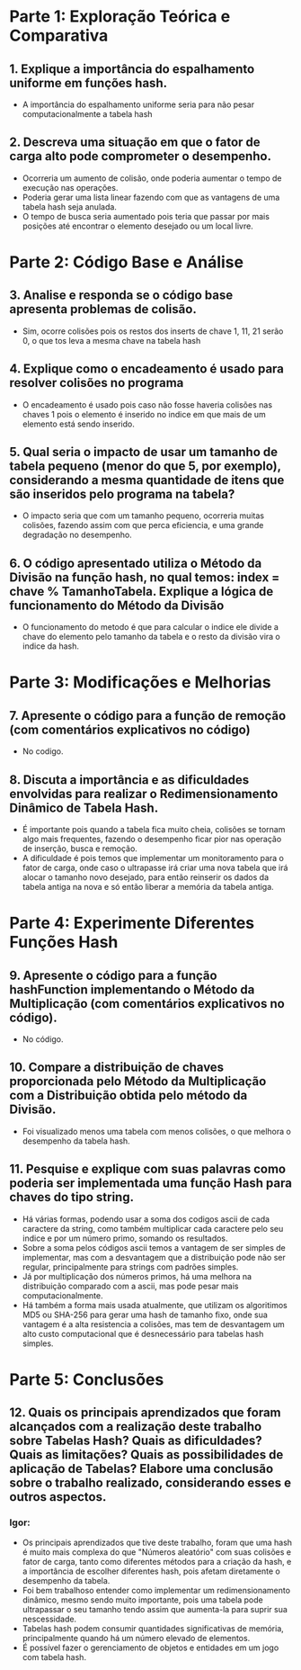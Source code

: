 # Parte 1: Exploração Teórica e Comparativa
## 1. Explique a importância do espalhamento uniforme em funções hash.
- A importância do espalhamento uniforme seria para não pesar computacionalmente a tabela hash

## 2. Descreva uma situação em que o fator de carga alto pode comprometer o desempenho.
- Ocorreria um aumento de colisão, onde poderia aumentar o tempo de execução nas operações.  
- Poderia gerar uma lista linear fazendo com que as vantagens de uma tabela hash seja anulada.  
- O tempo de busca seria aumentado pois teria que passar por mais posições até encontrar o elemento desejado ou um local livre.

# Parte 2: Código Base e Análise
## 3. Analise e responda se o código base apresenta problemas de colisão.
- Sim, ocorre colisões pois os restos dos inserts de chave 1, 11, 21 serão 0, o que tos leva a mesma chave na tabela hash

## 4. Explique como o encadeamento é usado para resolver colisões no programa
- O encadeamento é usado pois caso não fosse haveria colisões nas chaves 1 pois o elemento é inserido no indice em que mais de um elemento está sendo inserido.

## 5. Qual seria o impacto de usar um tamanho de tabela pequeno (menor do que 5, por exemplo), considerando a mesma quantidade de itens que são inseridos pelo programa na tabela?
- O impacto seria que com um tamanho pequeno, ocorreria muitas colisões, fazendo assim com que perca eficiencia, e uma grande degradação no desempenho.

## 6. O código apresentado utiliza o Método da Divisão na função hash, no qual temos: index = chave % TamanhoTabela. Explique a lógica de funcionamento do Método da Divisão
- O funcionamento do metodo é que para calcular o indice ele divide a chave do elemento pelo tamanho da tabela e o resto da divisão vira o indice da hash.

# Parte 3: Modificações e Melhorias
## 7. Apresente o código para a função de remoção (com comentários explicativos no código)
- No codigo.

## 8. Discuta a importância e as dificuldades envolvidas para realizar o Redimensionamento Dinâmico de Tabela Hash.
- É importante pois quando a tabela fica muito cheia, colisões se tornam algo mais frequentes, fazendo o desempenho ficar pior nas operação de inserção, busca e remoção.  
- A dificuldade é pois temos que implementar um monitoramento para o fator de carga, onde caso o ultrapasse irá criar uma nova tabela que irá alocar o tamanho novo desejado, para então reinserir os dados da tabela antiga na nova e só então liberar a memória da tabela antiga.

# Parte 4: Experimente Diferentes Funções Hash
## 9. Apresente o código para a função hashFunction implementando o Método da Multiplicação (com comentários explicativos no código).
- No código.

## 10. Compare a distribuição de chaves proporcionada pelo Método da Multiplicação com a Distribuição obtida pelo método da Divisão.
- Foi visualizado menos uma tabela com menos colisões, o que melhora o desempenho da tabela hash.

## 11. Pesquise e explique com suas palavras como poderia ser implementada uma função Hash para chaves do tipo string.
- Há várias formas, podendo usar a soma dos codigos ascii de cada caractere da string, como também multiplicar cada caractere pelo seu indice e por um número primo, somando os resultados.  
- Sobre a soma pelos códigos ascii temos a vantagem de ser simples de implementar, mas com a desvantagem que a distribuição pode não ser regular, principalmente para strings com padrões simples.  
- Já por multiplicação dos números primos, há uma melhora na distribuição comparado com a ascii, mas pode pesar mais computacionalmente.  
- Há também a forma mais usada atualmente, que utilizam os algoritimos MD5 ou SHA-256 para gerar uma hash de tamanho fixo, onde sua vantagem é a alta resistencia a colisões, mas tem de desvantagem um alto custo computacional que é desnecessário para tabelas hash simples.

# Parte 5: Conclusões
## 12. Quais os principais aprendizados que foram alcançados com a realização deste trabalho sobre Tabelas Hash? Quais as dificuldades? Quais as limitações? Quais as possibilidades de aplicação de Tabelas? Elabore uma conclusão sobre o trabalho realizado, considerando esses e outros aspectos. 
### Igor:
- Os principais aprendizados que tive deste trabalho, foram que uma hash é muito mais complexa do que "Números aleatório" com suas colisões e fator de carga, tanto como diferentes métodos para a criação da hash, e a importância de escolher diferentes hash, pois afetam diretamente o desempenho da tabela.  
- Foi bem trabalhoso entender como implementar um redimensionamento dinâmico, mesmo sendo muito importante, pois uma tabela pode ultrapassar o seu tamanho tendo assim que aumenta-la para suprir sua nescessidade.  
- Tabelas hash podem consumir quantidades significativas de memória, principalmente quando há um número elevado de elementos.  
- É possível fazer o gerenciamento de objetos e entidades em um jogo com tabela hash.  
